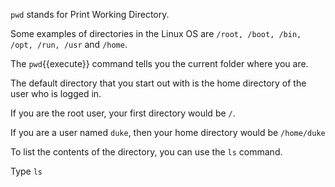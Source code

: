 `pwd` stands for Print Working Directory.  

Some examples of directories in the Linux OS are `/root, /boot, /bin, /opt, /run, /usr` and `/home`.

The `pwd`{{execute}} command tells you the current folder where you are.  

The default directory that you start out with is the home directory of the user who is logged in.  

If you are the root user, your first directory would be `/`.

If you are a user named `duke`, then your home directory would be `/home/duke`

To list the contents of the directory, you can use the `ls` command.

Type `ls`
